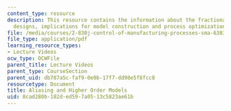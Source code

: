 ```yaml
---
content_type: resource
description: This resource contains the information about the fractional factorial
  designs, implications for model construction and process optimization using DOE.
file: /media/courses/2-830j-control-of-manufacturing-processes-sma-6303-spring-2008/8cad280b182ded597a0513c5823ae61b_lecture14.pdf
file_type: application/pdf
learning_resource_types:
- Lecture Videos
ocw_type: OCWFile
parent_title: Lecture Videos
parent_type: CourseSection
parent_uid: db787a5c-faf9-0e0b-17f7-dd98e5f8fcc8
resourcetype: Document
title: Aliasing and Higher Order Models
uid: 8cad280b-182d-ed59-7a05-13c5823ae61b
---
```

